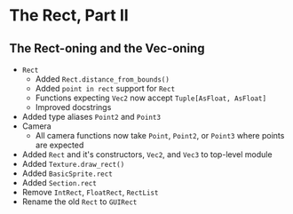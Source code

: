 # The Rect, Part II
## The Rect-oning and the Vec-oning

- `Rect`
    - Added `Rect.distance_from_bounds()`
    - Added `point in rect` support for `Rect`
    - Functions expecting `Vec2` now accept `Tuple[AsFloat, AsFloat]`
    - Improved docstrings
- Added type aliases `Point2` and `Point3`
- Camera
    - All camera functions now take `Point`, `Point2`, or `Point3` where points are expected
- Added `Rect` and it's constructors, `Vec2`, and `Vec3` to top-level module
- Added `Texture.draw_rect()`
- Added `BasicSprite.rect`
- Added `Section.rect`
- Remove `IntRect`, `FloatRect`, `RectList`
- Rename the old `Rect` to `GUIRect`
